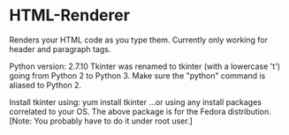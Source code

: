 # HTML-Renderer
Renders your HTML code as you type them.
Currently only working for header and paragraph tags.

Python version: 2.7.10
	Tkinter was renamed to tkinter (with a lowercase 't')
	going from Python 2 to Python 3.
	Make sure the "python" command is aliased to Python 2.

Install tkinter using:
	yum install tkinter
...or using any install packages correlated to your OS.
The above package is for the Fedora distribution.
[Note: You probably have to do it under root user.]
